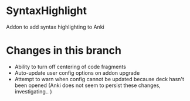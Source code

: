SyntaxHighlight
===============

Addon to add syntax highlighting to Anki

Changes in this branch
======================
* Ability to turn off centering of code fragments
* Auto-update user config options on addon upgrade 
* Attempt to warn when config cannot be updated because deck hasn't been opened (Anki does not seem to persist these changes, investigating.. )
